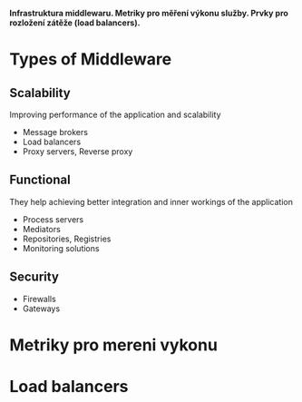 **Infrastruktura middlewaru. Metriky pro měření výkonu služby. Prvky pro rozložení zátěže (load balancers).**

# Types of Middleware
## Scalability
Improving performance of the application and scalability
- Message brokers
- Load balancers
- Proxy servers, Reverse proxy
## Functional
They help achieving better integration and inner workings of the application
- Process servers
- Mediators
- Repositories, Registries
- Monitoring solutions
## Security
- Firewalls
- Gateways

# Metriky pro mereni vykonu


# Load balancers